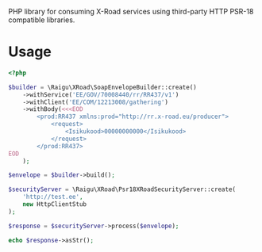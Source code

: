 PHP library for consuming X-Road services using third-party HTTP PSR-18 compatible libraries.

# Usage

```php
<?php

$builder = \Raigu\XRoad\SoapEnvelopeBuilder::create()
    ->withService('EE/GOV/70008440/rr/RR437/v1')
    ->withClient('EE/COM/12213008/gathering')
    ->withBody(<<<EOD
        <prod:RR437 xmlns:prod="http://rr.x-road.eu/producer">
            <request>
                <Isikukood>00000000000</Isikukood>
            </request>
        </prod:RR437>
EOD
    );

$envelope = $builder->build();

$securityServer = \Raigu\XRoad\Psr18XRoadSecurityServer::create(
    'http://test.ee',
    new HttpClientStub
);

$response = $securityServer->process($envelope);

echo $response->asStr();
```